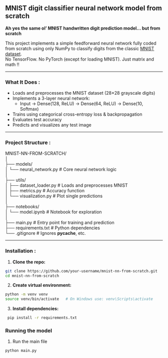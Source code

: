 ## MNIST digit classifier neural network model from scratch

**Ah yes the same ol’ MNIST handwritten digit prediction model... but from scratch** 

This project implements a simple feedforward neural network   fully coded from scratch using only NumPy  to classify digits from the classic [MNIST dataset](http://yann.lecun.com/exdb/mnist/).  
No TensorFlow. No PyTorch (except for loading MNIST). Just matrix and math !!

---

### What It Does : 

- Loads and preprocesses the MNIST dataset (28×28 grayscale digits)
- Implements a 3-layer neural network:
     - Input → Dense(128, ReLU) → Dense(64, ReLU) → Dense(10, Softmax)
- Trains using categorical cross-entropy loss & backpropagation
- Evaluates test accuracy
- Predicts and visualizes any test image

---

### Project Structure : 

MNIST-NN-FROM-SCRATCH/  
│  
├── models/  
│ └── neural_network.py # Core neural network logic  
│  
├── utils/  
│ ├── dataset_loader.py # Loads and preprocesses MNIST  
│ ├── metrics.py # Accuracy function  
│ └── visualization.py # Plot single predictions  
│  
├── notebooks/  
│ └── model.ipynb # Notebook for exploration  
│  
├── main.py # Entry point for training and prediction  
├── requirements.txt # Python dependencies  
└── .gitignore # Ignores **pycache**, etc.


---

### Installation :

1. **Clone the repo:**

```bash
git clone https://github.com/your-username/mnist-nn-from-scratch.git
cd mnist-nn-from-scratch
```

2. **Create virtual environment:**
   
``` bash
python -m venv venv
source venv/bin/activate   # On Windows use: venv\Scripts\activate
```

3. **Install dependencies:**
```bash
 pip install -r requirements.txt
```

### Running the model

1. Run the main file
   
```bash
python main.py
```

